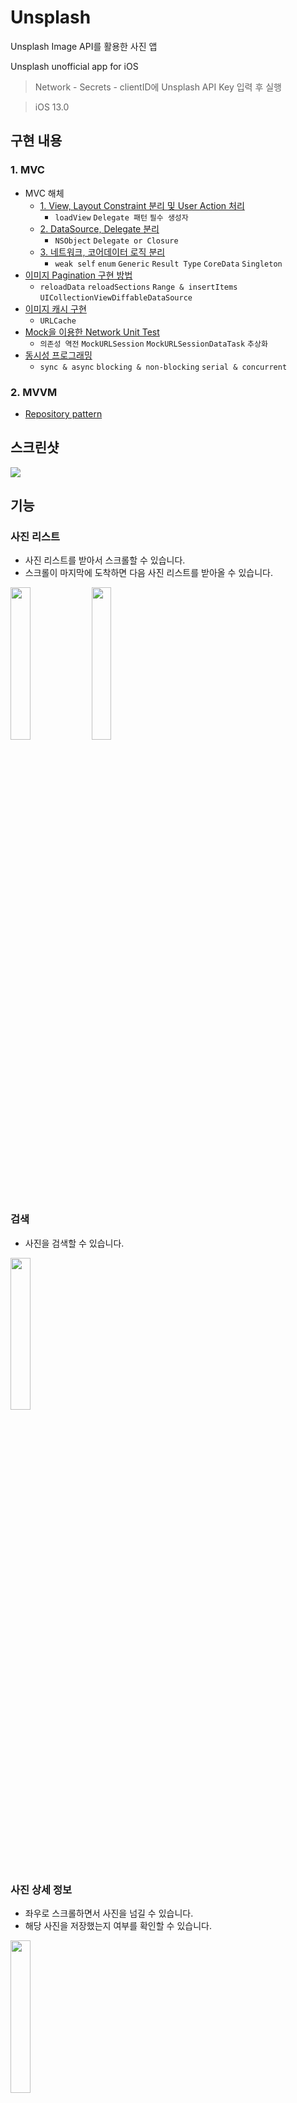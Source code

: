 # Unsplash
Unsplash Image API를 활용한 사진 앱

Unsplash unofficial app for iOS

> Network - Secrets - clientID에 Unsplash API Key 입력 후 실행

> iOS 13.0

## 구현 내용
### 1. MVC
- MVC 해체
    - [1. View, Layout Constraint 분리 및 User Action 처리](https://github.com/hhhan0315/Unsplash/tree/main/markdown/MVC_step1.md)
        - `loadView` `Delegate 패턴` `필수 생성자`
    - [2. DataSource, Delegate 분리](https://github.com/hhhan0315/Unsplash/tree/main/markdown/MVC_step2.md)
        - `NSObject` `Delegate or Closure` 
    - [3. 네트워크, 코어데이터 로직 분리](https://github.com/hhhan0315/Unsplash/tree/main/markdown/MVC_step3.md)
        - `weak self` `enum` `Generic` `Result Type` `CoreData` `Singleton`
- [이미지 Pagination 구현 방법](https://github.com/hhhan0315/Unsplash/tree/main/markdown/Pagination.md)
    - `reloadData` `reloadSections` `Range & insertItems` `UICollectionViewDiffableDataSource`
- [이미지 캐시 구현](https://github.com/hhhan0315/Unsplash/tree/main/markdown/Cache.md)
    - `URLCache`
- [Mock을 이용한 Network Unit Test](https://github.com/hhhan0315/Unsplash/tree/main/markdown/NetworkTest.md)
    - `의존성 역전` `MockURLSession` `MockURLSessionDataTask` `추상화`
- [동시성 프로그래밍](https://github.com/hhhan0315/Unsplash/tree/main/markdown/Concurrency.md)
    - `sync & async` `blocking & non-blocking` `serial & concurrent`
    
### 2. MVVM
- [Repository pattern](https://github.com/hhhan0315/Unsplash/tree/main/markdown/Repository.md)

## 스크린샷

<img src="https://github.com/hhhan0315/Unsplash/blob/main/screenshot/intro.png">

## 기능

### 사진 리스트
- 사진 리스트를 받아서 스크롤할 수 있습니다.
- 스크롤이 마지막에 도착하면 다음 사진 리스트를 받아올 수 있습니다.

<p>
    <img src="https://github.com/hhhan0315/Unsplash/blob/main/screenshot/intro_list1.gif" width="25%"/>
    <img src="https://github.com/hhhan0315/Unsplash/blob/main/screenshot/intro_list2.gif" width="25%"/>
</p>

### 검색
- 사진을 검색할 수 있습니다.

<img src="https://github.com/hhhan0315/Unsplash/blob/main/screenshot/intro_search.gif" width="25%"/>

### 사진 상세 정보
- 좌우로 스크롤하면서 사진을 넘길 수 있습니다.
- 해당 사진을 저장했는지 여부를 확인할 수 있습니다.

<img src="https://github.com/hhhan0315/Unsplash/blob/main/screenshot/intro_detail.gif" width="25%"/>

### 사진 좋아요
- 하트 버튼을 눌러서 사진 정보를 저장할 수 있습니다.

<img src="https://github.com/hhhan0315/Unsplash/blob/main/screenshot/intro_heart.gif" width="25%"/>

### 사진 앨범 저장
- 저장 버튼을 눌러서 앨범에 사진을 저장할 수 있습니다.

<img src="https://github.com/hhhan0315/Unsplash/blob/main/screenshot/intro_save.gif" width="25%"/>

### 사진 정보 공유
- 공유 버튼을 눌러서 사진 웹 주소 정보를 공유할 수 있습니다.

<img src="https://github.com/hhhan0315/Unsplash/blob/main/screenshot/intro_share.gif" width="25%"/>

## 구조

### MVVM

<img src="https://github.com/hhhan0315/Unsplash/blob/main/screenshot/architecture_mvvm.png" width="90%"/>

```
├── Unsplash
│   ├── Application
│   │   ├── AppDelegate.swift
│   │   └── SceneDelegate.swift
│   ├── Common
│   │   ├── Alert.swift
│   │   ├── Extension
│   │   │   ├── NotificationName+Extension.swift
│   │   │   ├── UIImageView+Extension.swift
│   │   │   └── UIViewController+Extension.swift
│   │   ├── ImageCacheManager.swift
│   │   └── ImageSaveManager.swift
│   ├── Data
│   │   ├── CoreDataStorage
│   │   │   ├── CoreDataStorage.swift
│   │   │   ├── CoreDataStorage.xcdatamodeld
│   │   │   │   └── Unsplash.xcdatamodel
│   │   │   │       └── contents
│   │   │   └── Entity+Mapping
│   │   │       └── PhotoEntity+Mapping.swift
│   │   ├── Network
│   │   │   ├── Request
│   │   │   │   ├── PhotoRequestDTO.swift
│   │   │   │   ├── PhotoSearchRequestDTO.swift
│   │   │   │   ├── TopicPhotoRequestDTO.swift
│   │   │   │   └── TopicRequestDTO.swift
│   │   │   └── Response
│   │   │       ├── PhotoResponseDTO+Mapping.swift
│   │   │       ├── SearchResponseDTO.swift
│   │   │       └── TopicResponseDTO+Mapping.swift
│   │   └── Repositories
│   │       ├── DefaultPhotoCoreDataRepository.swift
│   │       ├── DefaultPhotoRepository.swift
│   │       ├── DefaultPhotoSearchRepository.swift
│   │       ├── DefaultTopicPhotoRepository.swift
│   │       └── DefaultTopicRepository.swift
│   ├── Domain
│   │   ├── Entities
│   │   │   ├── Photo.swift
│   │   │   └── Topic.swift
│   │   └── Interfaces
│   │       └── Repositories
│   │           ├── PhotoCoreDataRepository.swift
│   │           ├── PhotoRepository.swift
│   │           ├── PhotoSearchRepository.swift
│   │           ├── TopicPhotoRepository.swift
│   │           └── TopicRepository.swift
│   ├── Infrastructure
│   │   └── Network
│   │       ├── API.swift
│   │       ├── NetworkService.swift
│   │       ├── Secrets.swift
│   │       ├── TargetType.swift
│   │       ├── URLSessionDataTaskProtocol.swift
│   │       └── URLSessionProtocol.swift
│   ├── Presentation
│   │   ├── Common
│   │   │   ├── BlackGradientImageView.swift
│   │   │   ├── PhotoCollectionViewCell.swift
│   │   │   └── PinterestLayout.swift
│   │   ├── LikesPhotoList
│   │   │   ├── LikesPhotoCollectionViewCell.swift
│   │   │   ├── LikesPhotoListViewController.swift
│   │   │   └── LikesPhotoListViewModel.swift
│   │   ├── MainTabBarController.swift
│   │   ├── PhotoDetail
│   │   │   ├── PhotoDetailCollectionViewCell.swift
│   │   │   ├── PhotoDetailViewController.swift
│   │   │   └── PhotoDetailViewModel.swift
│   │   ├── PhotoList
│   │   │   ├── PhotoListViewController.swift
│   │   │   └── PhotoListViewModel.swift
│   │   └── Search
│   │       ├── SearchResult
│   │       │   ├── SearchResultViewController.swift
│   │       │   └── SearchResultViewModel.swift
│   │       ├── TopicList
│   │       │   ├── TopicListCollectionViewCell.swift
│   │       │   ├── TopicListViewController.swift
│   │       │   └── TopicListViewModel.swift
│   │       └── TopicPhotoList
│   │           ├── TopicPhotoListViewController.swift
│   │           └── TopicPhotoListViewModel.swift
├── UnsplashTests
│   ├── Network
│   │   ├── MockURLSession.swift
│   │   ├── MockURLSessionDataTask.swift
│   │   ├── NetworkServiceTests.swift
│   │   └── content.json
│   └── PhotoListViewModelTests.swift
```

### MVC

<img src="https://github.com/hhhan0315/Unsplash/blob/main/screenshot/architecture_mvc.png" width="90%"/>

```
├── Unsplash
│   ├── Application
│   │   ├── AppDelegate.swift
│   │   └── SceneDelegate.swift
│   ├── Common
│   │   ├── Alert.swift
│   │   ├── Constants.swift
│   │   ├── CoreDataManager.swift
│   │   ├── Extension
│   │   │   ├── NotificationName+Extension.swift
│   │   │   ├── UIImageView+Extension.swift
│   │   │   └── UIViewController+Extension.swift
│   │   ├── ImageCacheManager.swift
│   │   └── Model
│   │       ├── Photo.swift
│   │       ├── PhotoData+CoreDataClass.swift
│   │       ├── Search.swift
│   │       └── Topic.swift
│   ├── Network
│   │   ├── API.swift
│   │   ├── APIError.swift
│   │   ├── APIService.swift
│   │   ├── Secrets.swift
│   │   ├── URLSessionDataTaskProtocol.swift
│   │   └── URLSessionProtocol.swift
│   ├── Resource
│   │   ├── Assets.xcassets
│   │   │   ├── AccentColor.colorset
│   │   │   │   └── Contents.json
│   │   │   ├── AppIcon.appiconset
│   │   │   │   └── Contents.json
│   │   │   └── Contents.json
│   │   ├── Base.lproj
│   │   │   └── LaunchScreen.storyboard
│   │   ├── Info.plist
│   │   └── Unsplash.xcdatamodeld
│   │       └── Unsplash.xcdatamodel
│   │           └── contents
│   └── Scene
│       ├── Common
│       │   ├── Cells
│       │   │   └── PhotoCollectionViewCell.swift
│       │   └── Views
│       │       ├── BlackGradientImageView.swift
│       │       ├── PhotoListDelegate.swift
│       │       ├── PinterestLayout.swift
│       │       └── PinterestPhotoListView.swift
│       ├── LikesPhotoList
│       │   ├── LikesPhotoCollectionViewCell.swift
│       │   ├── LikesPhotoListView.swift
│       │   └── LikesPhotoListViewController.swift
│       ├── MainTabBarController.swift
│       ├── PhotoDetail
│       │   ├── PhotoDetailView.swift
│       │   └── PhotoDetailViewController.swift
│       ├── PhotoList
│       │   ├── PhotoListView.swift
│       │   └── PhotoListViewController.swift
│       └── Search
│           ├── SearchResult
│           │   └── SearchResultViewController.swift
│           ├── TopicList
│           │   ├── TopicListCollectionViewCell.swift
│           │   ├── TopicListDelegate.swift
│           │   ├── TopicListView.swift
│           │   └── TopicListViewController.swift
│           └── TopicPhotoList
│               └── TopicPhotoListViewController.swift
├── UnsplashTests
│   └── Network
│       ├── APIServiceTests.swift
│       ├── MockURLSession.swift
│       ├── MockURLSessionDataTask.swift
│       └── content.json

```
